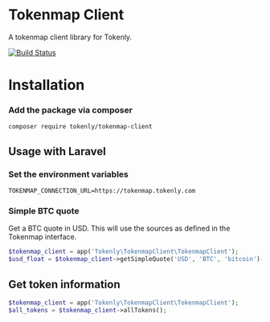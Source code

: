 # Tokenmap Client

A tokenmap client library for Tokenly.

[![Build Status](https://travis-ci.org/tokenly/tokenmap-client.svg?branch=master)](https://travis-ci.org/tokenly/tokenmap-client)


# Installation

### Add the package via composer

```
composer require tokenly/tokenmap-client
```

## Usage with Laravel


### Set the environment variables

```
TOKENMAP_CONNECTION_URL=https://tokenmap.tokenly.com
```


### Simple BTC quote

Get a BTC quote in USD.  This will use the sources as defined in the Tokenmap interface.

```php
$tokenmap_client = app('Tokenly\TokenmapClient\TokenmapClient');
$usd_float = $tokenmap_client->getSimpleQuote('USD', 'BTC', 'bitcoin')->getFloatValue();
```


## Get token information

```php
$tokenmap_client = app('Tokenly\TokenmapClient\TokenmapClient');
$all_tokens = $tokenmap_client->allTokens();
```
